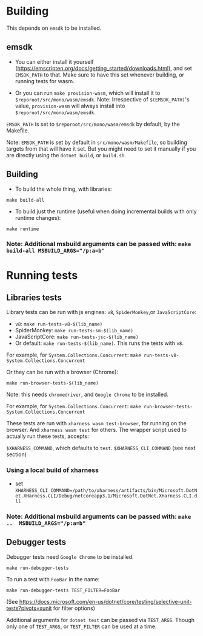 # Building

This depends on `emsdk` to be installed.

## emsdk

* You can either install it yourself (https://emscripten.org/docs/getting_started/downloads.html), and set `EMSDK_PATH` to that. Make sure to have this set whenever building, or running tests for wasm.

* Or you can run `make provision-wasm`, which will install it to `$reporoot/src/mono/wasm/emsdk`.
Note: Irrespective of `$(EMSDK_PATH)`'s value, `provision-wasm` will always install into `$reporoot/src/mono/wasm/emsdk`.

`EMSDK_PATH` is set to `$reporoot/src/mono/wasm/emsdk` by default, by the Makefile.

Note: `EMSDK_PATH` is set by default in `src/mono/wasm/Makefile`, so building targets from that will have it set. But you might need to set it manually if
you are directly using the `dotnet build`, or `build.sh`.

## Building

* To build the whole thing, with libraries:

`make build-all`

* To build just the runtime (useful when doing incremental builds with only runtime changes):

`make runtime`

### Note: Additional msbuild arguments can be passed with: `make build-all MSBUILD_ARGS="/p:a=b"`

# Running tests

## Libraries tests

Library tests can be run with js engines: `v8`, `SpiderMonkey`,or `JavaScriptCore`:

* `v8`: `make run-tests-v8-$(lib_name)`
* SpiderMonkey: `make run-tests-sm-$(lib_name)`
* JavaScriptCore: `make run-tests-jsc-$(lib_name)`
* Or default: `make run-tests-$(lib_name)`. This runs the tests with `v8`.

For example, for `System.Collections.Concurrent`: `make run-tests-v8-System.Collections.Concurrent`

Or they can be run with a browser (Chrome):

`make run-browser-tests-$(lib_name)`

Note: this needs `chromedriver`, and `Google Chrome` to be installed.

For example, for `System.Collections.Concurrent`: `make run-browser-tests-System.Collections.Concurrent`

These tests are run with `xharness wasm test-browser`, for running on the browser. And `xharness wasm test` for others.
The wrapper script used to actually run these tests, accepts:

`$XHARNESS_COMMAND`, which defaults to `test`.
`$XHARNESS_CLI_COMMAND` (see next section)

### Using a local build of xharness

* set `XHARNESS_CLI_COMMAND=/path/to/xharness/artifacts/bin/Microsoft.DotNet.XHarness.CLI/Debug/netcoreapp3.1/Microsoft.DotNet.XHarness.CLI.dll`

### Note: Additional msbuild arguments can be passed with: `make ..  MSBUILD_ARGS="/p:a=b"`

## Debugger tests

Debugger tests need `Google Chrome` to be installed.

`make run-debugger-tests`

To run a test with `FooBar` in the name:

`make run-debugger-tests TEST_FILTER=FooBar`

(See https://docs.microsoft.com/en-us/dotnet/core/testing/selective-unit-tests?pivots=xunit for filter options)

Additional arguments for `dotnet test` can be passed via `TEST_ARGS`. Though only one of `TEST_ARGS`, or `TEST_FILTER` can be used at a time.
